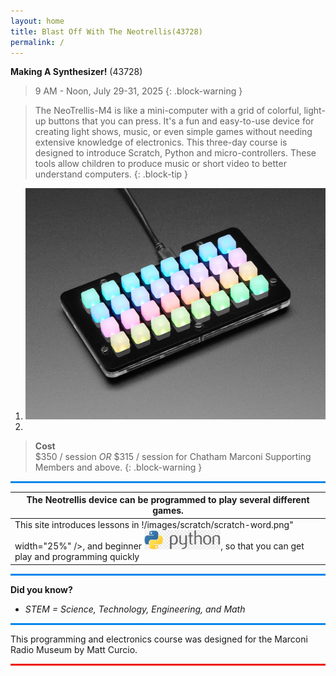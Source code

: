 ```yaml
---
layout: home
title: Blast Off With The Neotrellis(43728)
permalink: /
---
```


**Making A Synthesizer!** (43728)

> 9 AM - Noon, July 29-31, 2025 
{: .block-warning }

> The NeoTrellis-M4 is like a mini-computer with a grid of colorful, light-up buttons that you can press. It's a fun and easy-to-use device for creating light shows, music, or even simple games without needing extensive knowledge of electronics. This three-day course is designed to introduce Scratch, Python and micro-controllers. These tools allow children to produce music or short video to better understand computers.
{: .block-tip }

1. ![neotrellis](/images/parts/neotrellis.jpg)
2. 
> **Cost**  
> \$350 / session *OR* 
> \$315 / session for Chatham Marconi Supporting Members and above.
{: .block-warning }

<hr style="background-color: rgb(5, 133, 237); height: 3px;">

| The Neotrellis device can be programmed to play several different games. |
|-|
| This site introduces lessons in !/images/scratch/scratch-word.png" width="25%" />, and beginner <img src="/images/python/python-word2.png" width="25%" />, so that you can get play and programming quickly |

<hr style="background-color: rgb(5, 133, 237); height: 3px;">

**Did you know?**
- *STEM = Science, Technology, Engineering, and Math*

<hr style="background-color: rgb(5, 133, 237); height: 3px;">

This programming and electronics course was designed for the Marconi Radio Museum
by Matt Curcio.

<hr style="background-color: rgb(237, 24, 5); height: 3px;">
